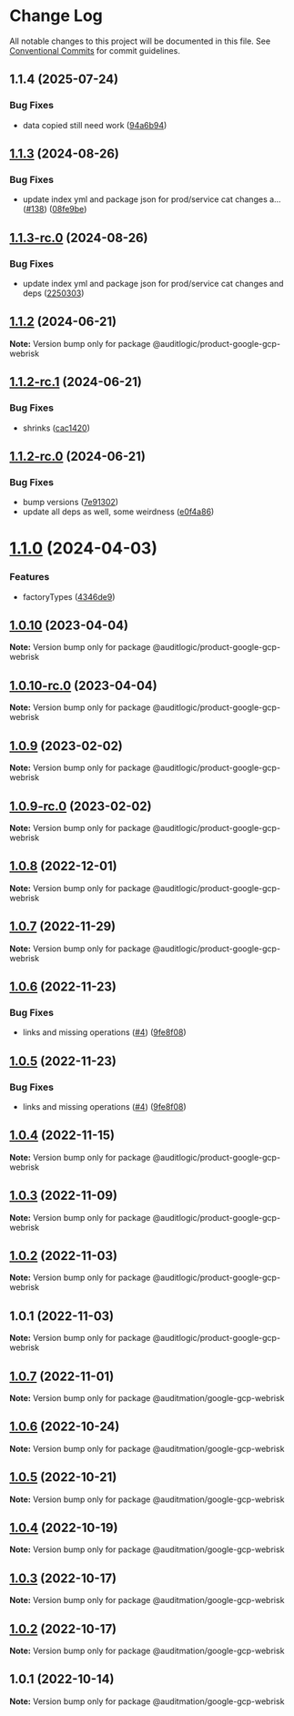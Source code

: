 # Change Log

All notable changes to this project will be documented in this file.
See [Conventional Commits](https://conventionalcommits.org) for commit guidelines.

## 1.1.4 (2025-07-24)


### Bug Fixes

* data copied still need work ([94a6b94](https://github.com/zerobias-org/product/commit/94a6b942fb0516367548599d739529536132755a))





## [1.1.3](https://github.com/auditlogic/product/compare/@auditlogic/product-google-gcp-webrisk@1.1.2...@auditlogic/product-google-gcp-webrisk@1.1.3) (2024-08-26)


### Bug Fixes

* update index yml and package json for prod/service cat changes a… ([#138](https://github.com/auditlogic/product/issues/138)) ([08fe9be](https://github.com/auditlogic/product/commit/08fe9beb1c8457462a19bc69caa02e6212d97e1a))





## [1.1.3-rc.0](https://github.com/auditlogic/product/compare/@auditlogic/product-google-gcp-webrisk@1.1.2...@auditlogic/product-google-gcp-webrisk@1.1.3-rc.0) (2024-08-26)


### Bug Fixes

* update index yml and package json for prod/service cat changes and deps ([2250303](https://github.com/auditlogic/product/commit/225030363a363608240135b7ebed386b28f01e4b))





## [1.1.2](https://github.com/auditlogic/product/compare/@auditlogic/product-google-gcp-webrisk@1.1.2-rc.1...@auditlogic/product-google-gcp-webrisk@1.1.2) (2024-06-21)

**Note:** Version bump only for package @auditlogic/product-google-gcp-webrisk





## [1.1.2-rc.1](https://github.com/auditlogic/product/compare/@auditlogic/product-google-gcp-webrisk@1.1.2-rc.0...@auditlogic/product-google-gcp-webrisk@1.1.2-rc.1) (2024-06-21)


### Bug Fixes

* shrinks ([cac1420](https://github.com/auditlogic/product/commit/cac14200fefcd8183ab69fe89a47bd3f70f563e9))





## [1.1.2-rc.0](https://github.com/auditlogic/product/compare/@auditlogic/product-google-gcp-webrisk@1.1.0...@auditlogic/product-google-gcp-webrisk@1.1.2-rc.0) (2024-06-21)


### Bug Fixes

* bump versions ([7e91302](https://github.com/auditlogic/product/commit/7e913023b8b312150ed7762c32fbbe616be71de5))
* update all deps as well, some weirdness ([e0f4a86](https://github.com/auditlogic/product/commit/e0f4a864714e2d3de6bbf3da014d5312fe53be2f))





# [1.1.0](https://github.com/auditlogic/product/compare/@auditlogic/product-google-gcp-webrisk@1.0.10...@auditlogic/product-google-gcp-webrisk@1.1.0) (2024-04-03)


### Features

* factoryTypes ([4346de9](https://github.com/auditlogic/product/commit/4346de92693aee892fccf725338ffc7b80ab182b))





## [1.0.10](https://github.com/auditlogic/product/compare/@auditlogic/product-google-gcp-webrisk@1.0.9...@auditlogic/product-google-gcp-webrisk@1.0.10) (2023-04-04)

**Note:** Version bump only for package @auditlogic/product-google-gcp-webrisk





## [1.0.10-rc.0](https://github.com/auditlogic/product/compare/@auditlogic/product-google-gcp-webrisk@1.0.9...@auditlogic/product-google-gcp-webrisk@1.0.10-rc.0) (2023-04-04)

**Note:** Version bump only for package @auditlogic/product-google-gcp-webrisk





## [1.0.9](https://github.com/auditlogic/product/compare/@auditlogic/product-google-gcp-webrisk@1.0.8...@auditlogic/product-google-gcp-webrisk@1.0.9) (2023-02-02)

**Note:** Version bump only for package @auditlogic/product-google-gcp-webrisk





## [1.0.9-rc.0](https://github.com/auditlogic/product/compare/@auditlogic/product-google-gcp-webrisk@1.0.8...@auditlogic/product-google-gcp-webrisk@1.0.9-rc.0) (2023-02-02)

**Note:** Version bump only for package @auditlogic/product-google-gcp-webrisk





## [1.0.8](https://github.com/auditlogic/product/compare/@auditlogic/product-google-gcp-webrisk@1.0.7...@auditlogic/product-google-gcp-webrisk@1.0.8) (2022-12-01)

**Note:** Version bump only for package @auditlogic/product-google-gcp-webrisk





## [1.0.7](https://github.com/auditlogic/product/compare/@auditlogic/product-google-gcp-webrisk@1.0.6...@auditlogic/product-google-gcp-webrisk@1.0.7) (2022-11-29)

**Note:** Version bump only for package @auditlogic/product-google-gcp-webrisk





## [1.0.6](https://github.com/auditlogic/product/compare/@auditlogic/product-google-gcp-webrisk@1.0.4...@auditlogic/product-google-gcp-webrisk@1.0.6) (2022-11-23)


### Bug Fixes

* links and missing operations ([#4](https://github.com/auditlogic/product/issues/4)) ([9fe8f08](https://github.com/auditlogic/product/commit/9fe8f08fe7c57fdb79f991ac35bd6ac2e7dcad38))





## [1.0.5](https://github.com/auditlogic/product/compare/@auditlogic/product-google-gcp-webrisk@1.0.4...@auditlogic/product-google-gcp-webrisk@1.0.5) (2022-11-23)


### Bug Fixes

* links and missing operations ([#4](https://github.com/auditlogic/product/issues/4)) ([9fe8f08](https://github.com/auditlogic/product/commit/9fe8f08fe7c57fdb79f991ac35bd6ac2e7dcad38))





## [1.0.4](https://github.com/auditlogic/product/compare/@auditlogic/product-google-gcp-webrisk@1.0.3...@auditlogic/product-google-gcp-webrisk@1.0.4) (2022-11-15)

**Note:** Version bump only for package @auditlogic/product-google-gcp-webrisk





## [1.0.3](https://github.com/auditlogic/product/compare/@auditlogic/product-google-gcp-webrisk@1.0.2...@auditlogic/product-google-gcp-webrisk@1.0.3) (2022-11-09)

**Note:** Version bump only for package @auditlogic/product-google-gcp-webrisk





## [1.0.2](https://github.com/auditlogic/product/compare/@auditlogic/product-google-gcp-webrisk@1.0.1...@auditlogic/product-google-gcp-webrisk@1.0.2) (2022-11-03)

**Note:** Version bump only for package @auditlogic/product-google-gcp-webrisk





## 1.0.1 (2022-11-03)

**Note:** Version bump only for package @auditlogic/product-google-gcp-webrisk





## [1.0.7](https://github.com/auditmation/store-content/compare/@auditmation/google-gcp-webrisk@1.0.6...@auditmation/google-gcp-webrisk@1.0.7) (2022-11-01)

**Note:** Version bump only for package @auditmation/google-gcp-webrisk





## [1.0.6](https://github.com/auditmation/store-content/compare/@auditmation/google-gcp-webrisk@1.0.5...@auditmation/google-gcp-webrisk@1.0.6) (2022-10-24)

**Note:** Version bump only for package @auditmation/google-gcp-webrisk





## [1.0.5](https://github.com/auditmation/store-content/compare/@auditmation/google-gcp-webrisk@1.0.4...@auditmation/google-gcp-webrisk@1.0.5) (2022-10-21)

**Note:** Version bump only for package @auditmation/google-gcp-webrisk





## [1.0.4](https://github.com/auditmation/store-content/compare/@auditmation/google-gcp-webrisk@1.0.3...@auditmation/google-gcp-webrisk@1.0.4) (2022-10-19)

**Note:** Version bump only for package @auditmation/google-gcp-webrisk





## [1.0.3](https://github.com/auditmation/store-content/compare/@auditmation/google-gcp-webrisk@1.0.2...@auditmation/google-gcp-webrisk@1.0.3) (2022-10-17)

**Note:** Version bump only for package @auditmation/google-gcp-webrisk





## [1.0.2](https://github.com/auditmation/store-content/compare/@auditmation/google-gcp-webrisk@1.0.1...@auditmation/google-gcp-webrisk@1.0.2) (2022-10-17)

**Note:** Version bump only for package @auditmation/google-gcp-webrisk





## 1.0.1 (2022-10-14)

**Note:** Version bump only for package @auditmation/google-gcp-webrisk
